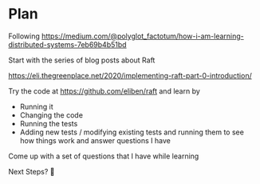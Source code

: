 # Plan

Following https://medium.com/@polyglot_factotum/how-i-am-learning-distributed-systems-7eb69b4b51bd

Start with the series of blog posts about Raft

https://eli.thegreenplace.net/2020/implementing-raft-part-0-introduction/

Try the code at https://github.com/eliben/raft and learn by
- Running it
- Changing the code
- Running the tests
- Adding new tests / modifying existing tests and running them to see how things work and answer questions I have

Come up with a set of questions that I have while learning

Next Steps? 🤔
